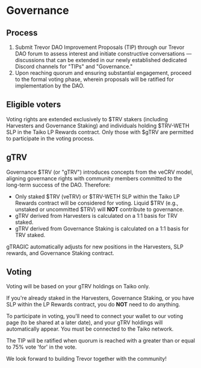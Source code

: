 # Governance

## **Process**

1. Submit Trevor DAO Improvement Proposals (TIP) through our Trevor DAO forum to assess interest and initiate constructive conversations — discussions that can be extended in our newly established dedicated Discord channels for "TIPs" and "Governance."
2. Upon reaching quorum and ensuring substantial engagement, proceed to the formal voting phase, wherein proposals will be ratified for implementation by the DAO.

## Eligible voters

Voting rights are extended exclusively to $TRV stakers (including Harvesters and Governance Staking) and individuals holding $TRV-WETH SLP in the Taiko LP Rewards contract. Only those with $gTRV are permitted to participate in the voting process.

## gTRV

Governance $TRV (or "gTRV") introduces concepts from the veCRV model, aligning governance rights with community members committed to the long-term success of the DAO. Therefore:

* Only staked $TRV (veTRV) or $TRV-WETH SLP within the Taiko LP Rewards contract will be considered for voting. Liquid $TRV (e.g., unstaked or uncommitted $TRV) will **NOT** contribute to governance.
* gTRV derived from Harvesters is calculated on a 1:1 basis for TRV staked.
* gTRV derived from Governance Staking is calculated on a 1:1 basis for TRV staked.

gTRAGIC automatically adjusts for new positions in the Harvesters, SLP rewards, and Governance Staking contract.

## Voting

Voting will be based on your gTRV holdings on Taiko only.&#x20;

If you're already staked in the Harvesters, Governance Staking, or you have SLP within the LP Rewards contract, you do **NOT** need to do anything.&#x20;

To participate in voting, you'll need to connect your wallet to our voting page (to be shared at a later date), and your gTRV holdings will automatically appear. You must be connected to the Taiko network.&#x20;

The TIP will be ratified when quorum is reached with a greater than or equal to 75% vote 'for' in the vote.

&#x20;We look forward to building Trevor together with the community!

